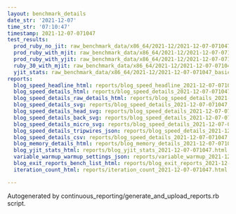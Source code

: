 ```yaml
---
layout: benchmark_details
date_str: '2021-12-07'
time_str: '07:10:47'
timestamp: 2021-12-07-071047
test_results:
  prod_ruby_no_jit: raw_benchmark_data/x86_64/2021-12/2021-12-07-071047_basic_benchmark_prod_ruby_no_jit.json
  prod_ruby_with_mjit: raw_benchmark_data/x86_64/2021-12/2021-12-07-071047_basic_benchmark_prod_ruby_with_mjit.json
  prod_ruby_with_yjit: raw_benchmark_data/x86_64/2021-12/2021-12-07-071047_basic_benchmark_prod_ruby_with_yjit.json
  ruby_30_with_mjit: raw_benchmark_data/x86_64/2021-12/2021-12-07-071047_basic_benchmark_ruby_30_with_mjit.json
  yjit_stats: raw_benchmark_data/x86_64/2021-12/2021-12-07-071047_basic_benchmark_yjit_stats.json
reports:
  blog_speed_headline_html: reports/blog_speed_headline_2021-12-07-071047.html
  blog_speed_details_html: reports/blog_speed_details_2021-12-07-071047.html
  blog_speed_details_raw_details_html: reports/blog_speed_details_2021-12-07-071047.raw_details.html
  blog_speed_details_svg: reports/blog_speed_details_2021-12-07-071047.svg
  blog_speed_details_head_svg: reports/blog_speed_details_2021-12-07-071047.head.svg
  blog_speed_details_back_svg: reports/blog_speed_details_2021-12-07-071047.back.svg
  blog_speed_details_micro_svg: reports/blog_speed_details_2021-12-07-071047.micro.svg
  blog_speed_details_tripwires_json: reports/blog_speed_details_2021-12-07-071047.tripwires.json
  blog_speed_details_csv: reports/blog_speed_details_2021-12-07-071047.csv
  blog_memory_details_html: reports/blog_memory_details_2021-12-07-071047.html
  blog_yjit_stats_html: reports/blog_yjit_stats_2021-12-07-071047.html
  variable_warmup_warmup_settings_json: reports/variable_warmup_2021-12-07-071047.warmup_settings.json
  blog_exit_reports_bench_list_html: reports/blog_exit_reports_2021-12-07-071047.bench_list.html
  iteration_count_html: reports/iteration_count_2021-12-07-071047.html

---
```

Autogenerated by continuous_reporting/generate_and_upload_reports.rb script.
